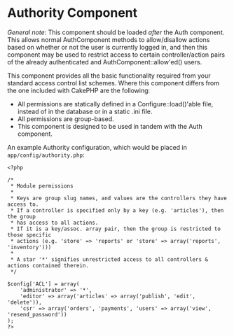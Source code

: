 Authority Component
===================

*General note*: This component should be loaded _after_ the Auth component. This allows
normal AuthComponent methods to allow/disallow actions based on whether or not the
user is currently logged in, and then this component may be used to restrict access
to certain controller/action pairs of the already authenticated and
AuthComponent::allow'ed() users.

This component provides all the basic functionality required from your
standard access control list schemes. Where this component differs from the
one included with CakePHP are the following:

 - All permissions are statically defined in a Configure::load()'able file,
   instead of in the database or in a static .ini file.
 - All permissions are group-based.
 - This component is designed to be used in tandem with the Auth component.

An example Authority configuration, which would be placed in `app/config/authority.php`:

    <?php

    /*
     * Module permissions
     *
     * Keys are group slug names, and values are the controllers they have access to.
     * If a controller is specified only by a key (e.g. 'articles'), then the group
     * has access to all actions.
     * If it is a key/assoc. array pair, then the group is restricted to those specific
     * actions (e.g. 'store' => 'reports' or 'store' => array('reports', 'inventory')))
     *
     * A star '*' signifies unrestricted access to all controllers & actions contained therein.
     */

    $config['ACL'] = array(
    	'administrator' => '*',
    	'editor' => array('articles' => array('publish', 'edit', 'delete')),
    	'csr' => array('orders', 'payments', 'users' => array('view', 'resend_password'))
    );
    ?>